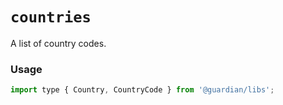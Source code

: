 # `countries`

A list of country codes.

### Usage

```js
import type { Country, CountryCode } from '@guardian/libs';
```
